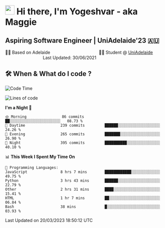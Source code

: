 <h1><img src="https://emojis.slackmojis.com/emojis/images/1531849430/4246/blob-sunglasses.gif?1531849430" width="30"/> Hi there, I'm Yogeshvar - aka Maggie</h1>

## Aspiring Software Engineer | UniAdelaide'23 🇦🇺  
🏂🏻  Based on Adelaide &nbsp;&nbsp;&nbsp;&nbsp;&nbsp;&nbsp;&nbsp;&nbsp;&nbsp;&nbsp;&nbsp;&nbsp;&nbsp;&nbsp;&nbsp;&nbsp;&nbsp;&nbsp;&nbsp;&nbsp;&nbsp;&nbsp;&nbsp;&nbsp;&nbsp;&nbsp;&nbsp;&nbsp;&nbsp;&nbsp;&nbsp;&nbsp;&nbsp;&nbsp;&nbsp;&nbsp;&nbsp;&nbsp;&nbsp;👨‍💻 Student @ [UniAdelaide](https://www.adelaide.edu.au)   &nbsp;&nbsp;&nbsp;&nbsp;&nbsp;&nbsp;&nbsp;&nbsp;&nbsp;&nbsp;&nbsp;&nbsp;&nbsp;&nbsp;&nbsp;&nbsp;&nbsp;&nbsp;&nbsp;&nbsp;&nbsp;&nbsp;&nbsp;&nbsp;&nbsp;&nbsp;&nbsp;&nbsp;&nbsp;&nbsp;&nbsp;Last Updated: 30/06/2021

## 🛠 When & What do I code ?  

<!--START_SECTION:waka-->
![Code Time](http://img.shields.io/badge/Code%20Time-2%2C016%20hrs%2027%20mins-blue)

![Lines of code](https://img.shields.io/badge/From%20Hello%20World%20I%27ve%20Written-3.6%20million%20lines%20of%20code-blue)

**I'm a Night 🦉** 

```text
🌞 Morning                86 commits          ██░░░░░░░░░░░░░░░░░░░░░░░   08.73 % 
🌆 Daytime                239 commits         ██████░░░░░░░░░░░░░░░░░░░   24.26 % 
🌃 Evening                265 commits         ███████░░░░░░░░░░░░░░░░░░   26.90 % 
🌙 Night                  395 commits         ██████████░░░░░░░░░░░░░░░   40.10 % 
```


📊 **This Week I Spent My Time On** 

```text
💬 Programming Languages: 
JavaScript               8 hrs 7 mins        ████████████░░░░░░░░░░░░░   49.75 % 
Python                   3 hrs 43 mins       ██████░░░░░░░░░░░░░░░░░░░   22.79 % 
Other                    2 hrs 31 mins       ████░░░░░░░░░░░░░░░░░░░░░   15.41 % 
HTML                     1 hr 7 mins         ██░░░░░░░░░░░░░░░░░░░░░░░   06.84 % 
Bash                     38 mins             █░░░░░░░░░░░░░░░░░░░░░░░░   03.93 % 
```


 Last Updated on 20/03/2023 18:50:12 UTC
<!--END_SECTION:waka-->
